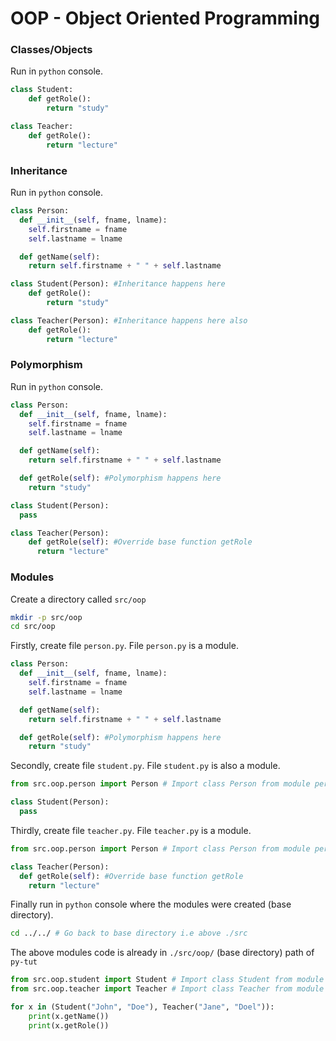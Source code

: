 OOP - Object Oriented Programming
===

### Classes/Objects

Run in `python` console.

```python
class Student:
	def getRole():
  		return "study"

class Teacher:
	def getRole():
  		return "lecture"
```
### Inheritance

Run in `python` console.

```python
class Person:
  def __init__(self, fname, lname):
    self.firstname = fname
    self.lastname = lname

  def getName(self):
    return self.firstname + " " + self.lastname

class Student(Person): #Inheritance happens here
	def getRole():
  		return "study"

class Teacher(Person): #Inheritance happens here also
	def getRole():
  		return "lecture"
```
### Polymorphism

Run in `python` console.

```python
class Person:
  def __init__(self, fname, lname):
    self.firstname = fname
    self.lastname = lname

  def getName(self):
    return self.firstname + " " + self.lastname

  def getRole(self): #Polymorphism happens here
    return "study"

class Student(Person):
  pass

class Teacher(Person):
    def getRole(self): #Override base function getRole
      return "lecture"
```
### Modules

Create a directory called `src/oop`

```sh
mkdir -p src/oop
cd src/oop
```

Firstly, create file `person.py`. File `person.py` is a module.

```python
class Person:
  def __init__(self, fname, lname):
    self.firstname = fname
    self.lastname = lname

  def getName(self):
    return self.firstname + " " + self.lastname

  def getRole(self): #Polymorphism happens here
    return "study"
```

Secondly, create file `student.py`. File `student.py` is also a module.

```python
from src.oop.person import Person # Import class Person from module person

class Student(Person):
  pass
```

Thirdly, create file `teacher.py`. File `teacher.py` is a module.

```python
from src.oop.person import Person # Import class Person from module person

class Teacher(Person):
  def getRole(self): #Override base function getRole
    return "lecture"
```

Finally run in `python` console where the modules were created (base directory).

```sh
cd ../../ # Go back to base directory i.e above ./src
```

The above modules code is already in `./src/oop/` (base directory) path of `py-tut`

```python
from src.oop.student import Student # Import class Student from module student
from src.oop.teacher import Teacher # Import class Teacher from module teacher

for x in (Student("John", "Doe"), Teacher("Jane", "Doel")):
	print(x.getName())
	print(x.getRole())
```
